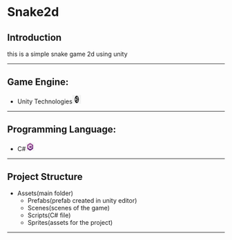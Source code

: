 # Snake2d

## Introduction

this is a simple snake game 2d using unity<br>

---
## Game Engine:
- Unity Technologies<img src="https://github.com/diegoDeveloper00/Snake2d/blob/main/unity-logo.png" height="20" width="20"> 
---

## Programming Language:
- C#<img src="https://github.com/diegoDeveloper00/Snake2d/blob/main/c%23-logo.jpg" height="20" width="20"> 

---
## Project Structure

- Assets(main folder)  
  - Prefabs(prefab created in unity editor)
  - Scenes(scenes of the game)
  - Scripts(C# file)
  - Sprites(assets for the project)
 ---
